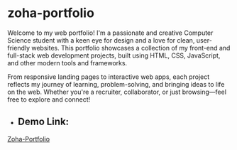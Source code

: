 # zoha-portfolio
 
Welcome to my web portfolio!
I'm a passionate and creative Computer Science student with a keen eye for design and a love for clean, user-friendly websites. This portfolio showcases a collection of my front-end and full-stack web development projects, built using HTML, CSS, JavaScript, and other modern tools and frameworks.

From responsive landing pages to interactive web apps, each project reflects my journey of learning, problem-solving, and bringing ideas to life on the web. Whether you're a recruiter, collaborator, or just browsing—feel free to explore and connect!
- ## Demo Link:
[Zoha-Portfolio](https://zohaashraf.github.io/zoha-portfolio/)
